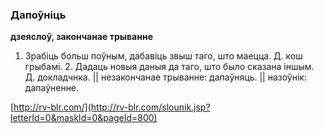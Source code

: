 ### Дапоўніць
**дзеяслоў, закончанае трыванне**

1. Зрабіць больш поўным, дабавіць звыш таго, што маецца. Д. кош грыбамі. 2. Дадаць новыя даныя да таго, што было сказана іншым. Д. докладчнка. || незакончанае трыванне: дапаўняць. || назоўнік: дапаўненне.

<a rel="author">[http://rv-blr.com/](http://rv-blr.com/slounik.jsp?letterId=0&maskId=0&pageId=800)</a>
